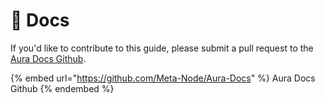 # 📖 Docs

If you'd like to contribute to this guide, please submit a pull request to the [Aura Docs Github](https://github.com/Meta-Node/Aura-Docs).

{% embed url="https://github.com/Meta-Node/Aura-Docs" %}
Aura Docs Github
{% endembed %}
